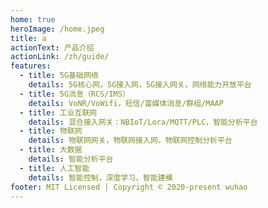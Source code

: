 ```yaml
---
home: true
heroImage: /home.jpeg
title: a
actionText: 产品介绍
actionLink: /zh/guide/
features:
  - title: 5G基础网络
    details: 5G核心网，5G接入网，5G接入网关，网络能力开放平台
  - title: 5G消息（RCS/IMS）
    details: VoNR/VoWifi，短信/富媒体消息/群组/MAAP
  - title: 工业互联网
    details: 混合接入网关：NBIoT/Lora/MQTT/PLC，智能分析平台
  - title: 物联网
    details: 物联网网关，物联网接入网，物联网控制分析平台
  - title: 大数据
    details: 智能分析平台
  - title: 人工智能
    details: 智能控制，深度学习，智能建模
footer: MIT Licensed | Copyright © 2020-present wuhao
---
```

